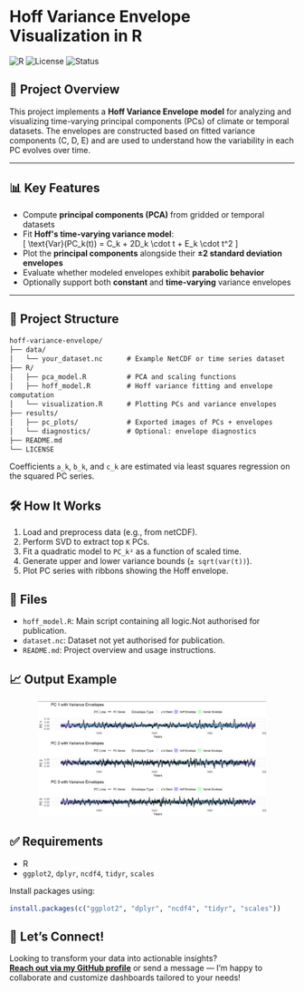
# Hoff Variance Envelope Visualization in R

![R](https://img.shields.io/badge/Built%20with-R-blue)
![License](https://img.shields.io/badge/license-MIT-green)
![Status](https://img.shields.io/badge/status-Active-brightgreen)

## 📌 Project Overview

This project implements a **Hoff Variance Envelope model** for analyzing and visualizing time-varying principal components (PCs) of climate or temporal datasets. The envelopes are constructed based on fitted variance components (C, D, E) and are used to understand how the variability in each PC evolves over time.

---

## 📊 Key Features

- Compute **principal components (PCA)** from gridded or temporal datasets
- Fit **Hoff's time-varying variance model**:  
  \[
  \text{Var}(PC_k(t)) = C_k + 2D_k \cdot t + E_k \cdot t^2
  \]
- Plot the **principal components** alongside their **±2 standard deviation envelopes**
- Evaluate whether modeled envelopes exhibit **parabolic behavior**
- Optionally support both **constant** and **time-varying** variance envelopes

---

## 📁 Project Structure

```plaintext
hoff-variance-envelope/
├── data/
│   └── your_dataset.nc      # Example NetCDF or time series dataset
├── R/
│   ├── pca_model.R          # PCA and scaling functions
│   ├── hoff_model.R         # Hoff variance fitting and envelope computation
│   └── visualization.R      # Plotting PCs and variance envelopes
├── results/
│   ├── pc_plots/            # Exported images of PCs + envelopes
│   └── diagnostics/         # Optional: envelope diagnostics
├── README.md
└── LICENSE
```

Coefficients `a_k`, `b_k`, and `c_k` are estimated via least squares regression on the squared PC series.

## 🛠️ How It Works

1. Load and preprocess data (e.g., from netCDF).
2. Perform SVD to extract top `K` PCs.
3. Fit a quadratic model to `PC_k²` as a function of scaled time.
4. Generate upper and lower variance bounds (`± sqrt(var(t))`).
5. Plot PC series with ribbons showing the Hoff envelope.

## 📂 Files

- `hoff_model.R`: Main script containing all logic.Not authorised for publication.
- `dataset.nc`: Dataset not yet authorised for publication.
- `README.md`: Project overview and usage instructions.

## 📈 Output Example
<div align="center">
  <img src="images/Hoff Model envelope.jpg" width="80%" alt="Dashboard Screenshot">
</div>

## ✅ Requirements

- R
- `ggplot2`, `dplyr`, `ncdf4`, `tidyr`, `scales`

Install packages using:

```r
install.packages(c("ggplot2", "dplyr", "ncdf4", "tidyr", "scales"))

```
## 📩 Let’s Connect!

Looking to transform your data into actionable insights?  
**[Reach out via my GitHub profile](https://github.com/ekomsaye)** or send a message — I’m happy to collaborate and customize dashboards tailored to your needs!
